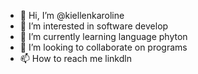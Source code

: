- 👋 Hi, I’m @kiellenkaroline
- 👀 I’m interested in software develop
- 🌱 I’m currently learning language phyton 
- 💞️ I’m looking to collaborate on programs
- 📫 How to reach me linkdln

<!---
kiellenkaroline/kiellenkaroline is a ✨ special ✨ repository because its `README.md` (this file) appears on your GitHub profile.
You can click the Preview link to take a look at your changes.
--->
